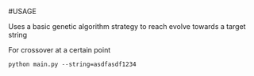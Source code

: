 #USAGE

Uses a basic genetic algorithm strategy to reach evolve towards a target string


For crossover at a certain point
    
    python main.py --string=asdfasdf1234